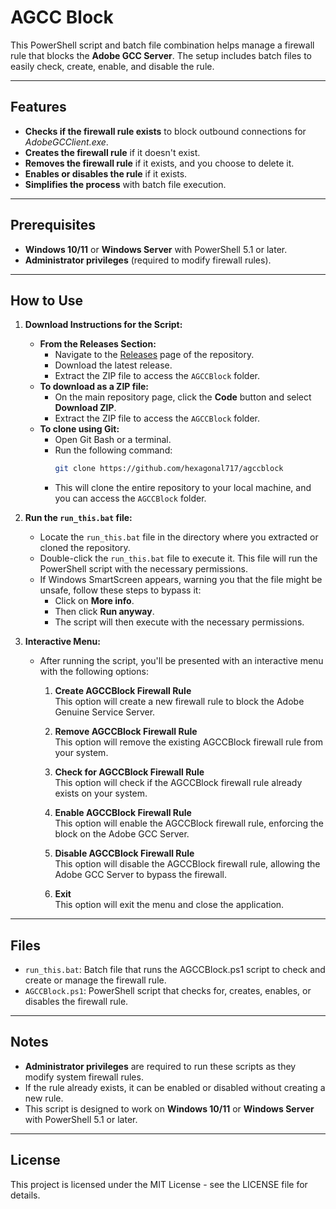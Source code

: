 # AGCC Block

This PowerShell script and batch file combination helps manage a firewall rule that blocks the **Adobe GCC Server**. The setup includes batch files to easily check, create, enable, and disable the rule.

---

## Features

- **Checks if the firewall rule exists** to block outbound connections for *AdobeGCClient.exe*.
- **Creates the firewall rule** if it doesn't exist.
- **Removes the firewall rule** if it exists, and you choose to delete it.
- **Enables or disables the rule** if it exists.
- **Simplifies the process** with batch file execution.

---

## Prerequisites

- **Windows 10/11** or **Windows Server** with PowerShell 5.1 or later.
- **Administrator privileges** (required to modify firewall rules).

---

## How to Use

1. **Download Instructions for the Script:**

    - **From the Releases Section:**
        - Navigate to the [Releases](https://github.com/hexagonal717/agccblock/releases) page of the repository.
        - Download the latest release.
        - Extract the ZIP file to access the `AGCCBlock` folder.
    - **To download as a ZIP file:**
        - On the main repository page, click the **Code** button and select **Download ZIP**.
        - Extract the ZIP file to access the `AGCCBlock` folder.
    - **To clone using Git:**
        - Open Git Bash or a terminal.
        - Run the following command:
          ```bash
          git clone https://github.com/hexagonal717/agccblock
          ```
        - This will clone the entire repository to your local machine, and you can access the `AGCCBlock` folder.

2. **Run the `run_this.bat` file:**
    - Locate the `run_this.bat` file in the directory where you extracted or cloned the repository.
    - Double-click the `run_this.bat` file to execute it. This file will run the PowerShell script with the necessary permissions.
    - If Windows SmartScreen appears, warning you that the file might be unsafe, follow these steps to bypass it:
        - Click on **More info**.
        - Then click **Run anyway**.
        - The script will then execute with the necessary permissions.

3. **Interactive Menu:**
    - After running the script, you'll be presented with an interactive menu with the following options:
       1. **Create AGCCBlock Firewall Rule**  
            This option will create a new firewall rule to block the Adobe Genuine Service Server.

       2. **Remove AGCCBlock Firewall Rule**  
            This option will remove the existing AGCCBlock firewall rule from your system.

       3. **Check for AGCCBlock Firewall Rule**  
            This option will check if the AGCCBlock firewall rule already exists on your system.

       4. **Enable AGCCBlock Firewall Rule**  
            This option will enable the AGCCBlock firewall rule, enforcing the block on the Adobe GCC Server.

       5. **Disable AGCCBlock Firewall Rule**  
            This option will disable the AGCCBlock firewall rule, allowing the Adobe GCC Server to bypass the firewall.

       6. **Exit**  
            This option will exit the menu and close the application.
---

## Files

- `run_this.bat`: Batch file that runs the AGCCBlock.ps1 script to check and create or manage the firewall rule.
- `AGCCBlock.ps1`: PowerShell script that checks for, creates, enables, or disables the firewall rule.

---

## Notes

- **Administrator privileges** are required to run these scripts as they modify system firewall rules.
- If the rule already exists, it can be enabled or disabled without creating a new rule.
- This script is designed to work on **Windows 10/11** or **Windows Server** with PowerShell 5.1 or later.

---


## License
This project is licensed under the MIT License - see the LICENSE file for details.
